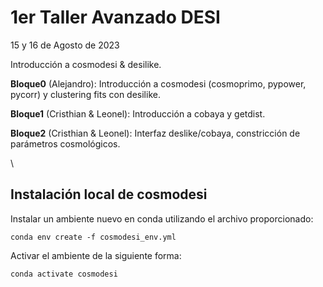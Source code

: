 # 1er Taller Avanzado DESI

15 y 16 de Agosto de 2023

Introducción a cosmodesi & desilike.

**Bloque0** (Alejandro): Introducción a cosmodesi (cosmoprimo, pypower, pycorr) y clustering fits con desilike.

**Bloque1** (Cristhian & Leonel): Introducción a cobaya y getdist.

**Bloque2** (Cristhian & Leonel): Interfaz deslike/cobaya, constricción de parámetros cosmológicos.

\\

## Instalación local de cosmodesi
Instalar un ambiente nuevo en conda utilizando el archivo proporcionado:
```
conda env create -f cosmodesi_env.yml
```
Activar el ambiente de la siguiente forma:
```
conda activate cosmodesi
```
